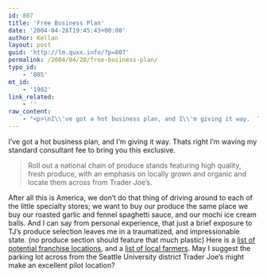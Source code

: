 ```yaml
---
id: 807
title: 'Free Business Plan'
date: '2004-04-28T19:45:43+00:00'
author: Kellan
layout: post
guid: 'http://lm.quxx.info/?p=807'
permalink: /2004/04/28/free-business-plan/
typo_id:
    - '805'
mt_id:
    - '1982'
link_related:
    - ''
raw_content:
    - "<p>\nI\\'ve got a hot business plan, and I\\'m giving it way.  Thats right I\\'m waving my standard consultant fee to bring you this exclusive.\n<blockquote>\nRoll out a national chain of produce stands featuring high quality, fresh produce, with an emphasis on locally grown and organic and locate them across from Trader Joe\\'s.\n</blockquote>\nAfter all this is America, we don\\'t do that thing of driving around to each of the little specialty stores; we want to buy our produce the same place we buy our roasted garlic and fennel spaghetti sauce, and our mochi ice cream balls.  And I can say from personal experience, that just a brief exposure to TJ\\'s produce selection leaves me in a traumatized, and impressionable state. (no produce section should feature that much plastic)\n</p>\n<p>\nHere is a <a href=\\\"http://traderjoes.com/locations/index.asp\\\">list of potential franchise locations</a>, and a <a href=\\\"http://www.localharvest.org/\\\">list of local farmers</a>.  May I suggest the parking lot across from the Seattle University district Trader Joe\\'s might make an excellent pilot location?\n</p>"
---
```


I’ve got a hot business plan, and I’m giving it way. Thats right I’m waving my standard consultant fee to bring you this exclusive.

> Roll out a national chain of produce stands featuring high quality, fresh produce, with an emphasis on locally grown and organic and locate them across from Trader Joe’s.

After all this is America, we don’t do that thing of driving around to each of the little specialty stores; we want to buy our produce the same place we buy our roasted garlic and fennel spaghetti sauce, and our mochi ice cream balls. And I can say from personal experience, that just a brief exposure to TJ’s produce selection leaves me in a traumatized, and impressionable state. (no produce section should feature that much plastic) Here is a [list of potential franchise locations](http://traderjoes.com/locations/index.asp), and a [list of local farmers](http://www.localharvest.org/). May I suggest the parking lot across from the Seattle University district Trader Joe’s might make an excellent pilot location?